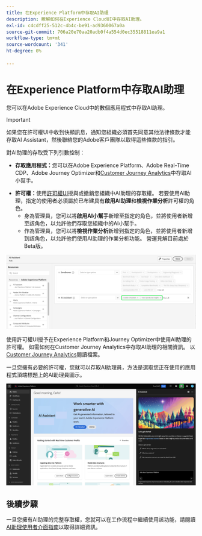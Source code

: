 ```yaml
---
title: 在Experience Platform中存取AI助理
description: 瞭解如何在Experience CloudUI中存取AI助理。
exl-id: c4cdff25-512c-4b4c-be91-ad9360067a0a
source-git-commit: 706a20e70aa20adb0f4a554d0ec35518811ea9a1
workflow-type: tm+mt
source-wordcount: '341'
ht-degree: 0%

---
```


# 在Experience Platform中存取AI助理

您可以在Adobe Experience Cloud中的數個應用程式中存取AI助理。

>[!IMPORTANT]
>
>如果您在許可權UI中收到快顯訊息，通知您組織必須首先同意其他法律條款才能存取AI Assistant，然後聯絡您的Adobe客戶團隊以取得這些條款的指引。

對AI助理的存取受下列引數控制：

* **存取應用程式：**&#x200B;您可以在Adobe Experience Platform、Adobe Real-Time CDP、Adobe Journey Optimizer和[Customer Journey Analytics](https://experienceleague.adobe.com/en/docs/analytics-platform/using/ai-assistant)中存取AI小幫手。
<!-- * **Contractual access:** Your company must agree to certain [!DNL GenAI]-related legal terms before your organization can use AI Assistant. Contact your organization's administrator or your Adobe Account Team if you are not able to access AI Assistant.  -->
* **許可權：**&#x200B;使用[許可權UI](../access-control/abac/ui/permissions.md)授與或撤銷您組織中AI助理的存取權。 若要使用AI助理，指定的使用者必須屬於已布建具有&#x200B;**啟用AI助理**&#x200B;和&#x200B;**檢視作業分析**&#x200B;許可權的角色。
   * 身為管理員，您可以將&#x200B;**啟用AI小幫手**&#x200B;新增至指定的角色，並將使用者新增至該角色，以允許他們存取您組織中的AI小幫手。
   * 作為管理員，您可以將&#x200B;**檢視作業分析**&#x200B;新增到指定的角色，並將使用者新增到該角色，以允許他們使用AI助理的作業分析功能。 營運見解目前處於Beta版。

![許可權UI頁面具有指定角色中包含的[啟用AI助理員]和[檢視操作深入分析]許可權。](./images/permissions.png)

使用許可權UI授予在Experience Platform和Journey Optimizer中使用AI助理的許可權。 如需如何在Customer Journey Analytics中存取AI助理的相關資訊。 以[Customer Journey Analytics](https://experienceleague.adobe.com/en/docs/analytics-platform/using/ai-assistant)閱讀檔案。

一旦您擁有必要的許可權，您就可以存取AI助理員，方法是選取您正在使用的應用程式頂端標題上的AI助理員圖示。

![具有首次使用者體驗的AI小幫手。](./images/ai-assistant.png)

## 後續步驟

一旦您擁有AI助理的完整存取權，您就可以在工作流程中繼續使用該功能，請閱讀[AI助理使用者介面指南](./ui-guide.md)以取得詳細資訊。

